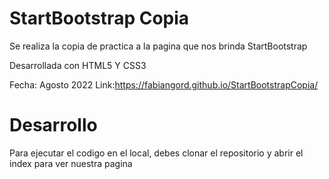 # StartBootstrap Copia

Se realiza la copia de practica a la pagina que nos brinda StartBootstrap

Desarrollada con HTML5 Y CSS3

Fecha: Agosto 2022
Link:https://fabiangord.github.io/StartBootstrapCopia/


# Desarrollo

Para ejecutar el codigo en el local, debes clonar el repositorio y abrir el index para ver nuestra pagina
